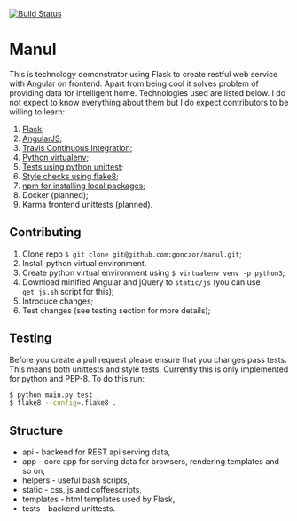 [![Build Status](https://travis-ci.org/gonczor/manul.svg?branch=master)](https://travis-ci.org/gonczor/manul)

# Manul

This is technology demonstrator using Flask to create restful web service with Angular on frontend. Apart from being cool it solves problem of providing data for intelligent home. Technologies used are listed below. I do not expect to know everything about them but I do expect contributors to be willing to learn:

1. [Flask](http://flask.pocoo.org/);
2. [AngularJS](https://angularjs.org/);
3. [Travis Continuous Integration](https://travis-ci.org/);
4. [Python virtualenv](http://www.pythonforbeginners.com/basics/how-to-use-python-virtualenv);
5. [Tests using python unittest](https://docs.python.org/3/library/unittest.html);
6. [Style checks using flake8](http://flake8.pycqa.org/en/latest/);
7. [npm for installing local packages](https://www.npmjs.com/);
8. Docker (planned);
9. Karma frontend unittests (planned).


## Contributing

1. Clone repo `$ git clone git@github.com:gonczor/manul.git`;
2. Install python virtual environment.
3. Create python virtual environment using `$ virtualenv venv -p python3`;
4. Download minified Angular and jQuery to `static/js` (you can use `get_js.sh` script for this);
4. Introduce changes;
5. Test changes (see testing section for more details);

## Testing

Before you create a pull request please ensure that you changes pass tests. This means both unittests and style tests. Currently this is only implemented for python and PEP-8. To do this run:
```bash
$ python main.py test
$ flake8 --config=.flake8 .
```

## Structure

* api - backend for REST api serving data,
* app - core app for serving data for browsers, rendering templates and so on,
* helpers - useful bash scripts,
* static - css, js and coffeescripts,
* templates - html templates used by Flask,
* tests - backend unittests.
